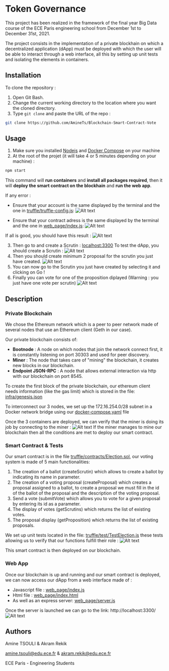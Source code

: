 # Token Governance

This project has been realized in the framework of the final year Big Data course of the ECE Paris engineering school from December 1st to December 31st, 2021.

The project consists in the implementation of a private blockhain on which a decentralized application (dApp) must be deployed with which the user will be able to interact through a web interface, all this by setting up unit tests and isolating the elements in containers.

## Installation

To clone the repository :

1. Open Git Bash.
2. Change the current working directory to the location where you want the cloned directory.
3. Type `git clone` and paste the URL of the repo :

```bash
git clone https://github.com/AmineTs/Blockchain-Smart-Contract-Vote
```

## Usage

1. Make sure you installed [Nodejs](https://nodejs.org/en/download/) and [Docker Compose](https://docs.docker.com/compose/install/) on your machine
2. At the root of the projet (it will take 4 or 5 minutes depending on your machine) :

```bash
npm start
```

This command will **run containers** and **install all packages required**, then it will **deploy the smart contract on the blockhain** and **run the web app**.

If any error :

- Ensure that your account is the same displayed by the terminal and the one in [truffle/truffle-config.js](truffle/truffle-config.js):
  ![Alt text](img/error_1.PNG?raw=true 'error_1')

- Ensure that your contract adress is the same displayed by the terminal and the one in [web_page/index.js](web_page/index.js):
  ![Alt text](img/error_2.PNG?raw=true 'error_2')

If all is good, you should have this result :
![Alt text](img/npm_start.PNG?raw=true 'npm_start')

3. Then go to and create a Scrutin : [localhost:3300](http://localhost:3300/)
   To test the dApp, you should create a Scrutin :
   ![Alt text](img/create_scrutin.PNG?raw=true 'create_scrutin')
4. Then you should create minimum 2 proposal for the scrutin you just have created.
   ![Alt text](img/create_proposal.PNG?raw=true 'create_proposal')
5. You can now go to the Scrutin you just have created by selecting it and clicking on Go !
6. Finally you can vote for one of the proposition diplayed (Warning : you just have one vote per scrutin)
   ![Alt text](img/vote.PNG?raw=true 'vote')

## Description

### Private Blockchain

We chose the Ethereum network which is a peer to peer network made of several nodes that use an Ethereum client (Geth in our case).

Our private blockchain consists of:

- **Bootnode** : A node on which nodes that join the network connect first, it is constantly listening on port 30303 and used for peer discovery.
- **Miner** : The node that takes care of "mining" the blockchain, it creates new blocks in our blockchain.
- **Endpoint JSON-RPC** : A node that allows external interaction via http with our blockchain on port 8545.

To create the first block of the private blockchain, our ethereum client needs information (like the gas limit) which is stored in the file: [infra/genesis.json](infra/genesis.json)

To interconnect our 3 nodes, we set up the 172.16.254.0/28 subnet in a Docker network bridge using our [docker-compose.yaml](docker-compose.yaml) file

Once the 3 containers are deployed, we can verify that the miner is doing its job by connecting to the miner :
![Alt text](img/miner.PNG?raw=true 'miner')
If the miner manages to mine our blockchain then all the conditions are met to deploy our smart contract.

### Smart Contract & Tests

Our smart contract is in the file [truffle/contracts/Election.sol](truffle/contracts/Election.sol), our voting system is made of 5 main functionalities:

1. The creation of a ballot (createScrutin) which allows to create a ballot by indicating its name in parameter.
2. The creation of a voting proposal (createProposal) which creates a proposal assigned to a ballot, to create a proposal we must fill in the id of the ballot of the proposal and the description of the voting proposal.
3. Send a vote (submitVote) which allows you to vote for a given proposal by entering its id as a parameter.
4. The display of votes (getScrutins) which returns the list of existing votes.
5. The proposal display (getProposition) which returns the list of existing proposals.

We set up unit tests located in the file: [truffle/test/TestElection.js](truffle/test/TestElection.js) these tests allowing us to verify that our functions fulfill their role :
![Alt text](img/tests.PNG?raw=true 'tests')

This smart contract is then deployed on our blockchain.

### Web App

Once our blockchain is up and running and our smart contract is deployed, we can now access our dApp from a web interface made of :

- Javascript file : [web_page/index.js](web_page/index.js)
- Html file : [web_page/index.html](web_page/index.html)
- As well as an express server: [web_page/server.js](web_page/index.html)

Once the server is launched we can go to the link: http://localhost:3300/
![Alt text](img/web_home.PNG?raw=true 'web_home')

## Authors

Amine TSOULI & Akram Rekik

amine.tsouli@edu.ece.fr & akram.rekik@edu.ece.fr

ECE Paris - Engineering Students

